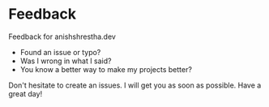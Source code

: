 # Feedback
Feedback for anishshrestha.dev
- Found an issue or typo? 
- Was I wrong in what I said?
- You know a better way to make my projects better?

Don't hesitate to create an issues. I will get you as soon as possible.
Have a great day!
